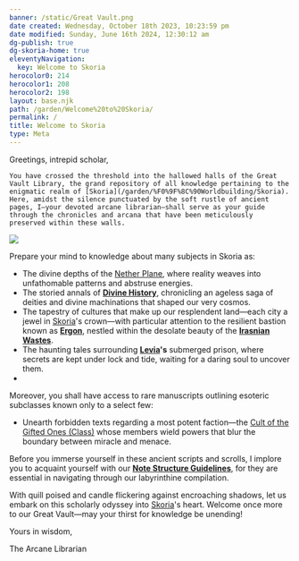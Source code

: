```yaml
---
banner: /static/Great Vault.png
date created: Wednesday, October 18th 2023, 10:23:59 pm
date modified: Sunday, June 16th 2024, 12:30:12 am
dg-publish: true
dg-skoria-home: true
eleventyNavigation:
  key: Welcome to Skoria
herocolor0: 214
herocolor1: 208
herocolor2: 198
layout: base.njk
path: /garden/Welcome%20to%20Skoria/
permalink: /
title: Welcome to Skoria
type: Meta
---
```


Greetings, intrepid scholar,

	You have crossed the threshold into the hallowed halls of the Great Vault Library, the grand repository of all knowledge pertaining to the enigmatic realm of [Skoria](/garden/%F0%9F%8C%90Worldbuilding/Skoria). Here, amidst the silence punctuated by the soft rustle of ancient pages, I—your devoted arcane librarian—shall serve as your guide through the chronicles and arcana that have been meticulously preserved within these walls.

![](/static/Skoria%20Emblem.png)

Prepare your mind to knowledge about many subjects in Skoria as:

- The divine depths of the [Nether Plane](/garden/%F0%9F%8C%90Worldbuilding%5CNether%20Plane/Nether%20Plane), where reality weaves into unfathomable patterns and abstruse energies.
- The storied annals of **[Divine History](/garden/%F0%9F%8C%90Worldbuilding%5CNether%20Plane/Divine%20History)**, chronicling an ageless saga of deities and divine machinations that shaped our very cosmos.
- The tapestry of cultures that make up our resplendent land—each city a jewel in [Skoria](/garden/%F0%9F%8C%90Worldbuilding/Skoria)'s crown—with particular attention to the resilient bastion known as **[Ergon](/garden/%F0%9F%8C%90Worldbuilding%5CMaterial%20Plane%5C%F0%9F%8F%9C%EF%B8%8FIrasnian%20Wastes%5CRegions/Ergon)**, nestled within the desolate beauty of the **[Irasnian Wastes](/garden/%F0%9F%8C%90Worldbuilding%5CMaterial%20Plane%5C%F0%9F%8F%9C%EF%B8%8FIrasnian%20Wastes/Irasnian%20Wastes)**.
- The haunting tales surrounding **[Levia](/garden/%F0%9F%8C%90Worldbuilding%5CMaterial%20Plane%5C%F0%9F%8C%8ALevia/Levia)'s** submerged prison, where secrets are kept under lock and tide, waiting for a daring soul to uncover them.
- 

Moreover, you shall have access to rare manuscripts outlining esoteric subclasses known only to a select few:

- Unearth forbidden texts regarding a most potent faction—the [Cult of the Gifted Ones (Class)](/garden/%F0%9F%90%BBBestiary%5CSubclasses/Cult%20of%20the%20Gifted%20Ones%20%28Class%29) whose members wield powers that blur the boundary between miracle and menace.

Before you immerse yourself in these ancient scripts and scrolls, I implore you to acquaint yourself with our **[Note Structure Guidelines](/garden/Meta/Note%20Structure%20Guidelines)**, for they are essential in navigating through our labyrinthine compilation. 

With quill poised and candle flickering against encroaching shadows, let us embark on this scholarly odyssey into [Skoria](/garden/%F0%9F%8C%90Worldbuilding/Skoria)'s heart. Welcome once more to our Great Vault—may your thirst for knowledge be unending!

Yours in wisdom,

The Arcane Librarian